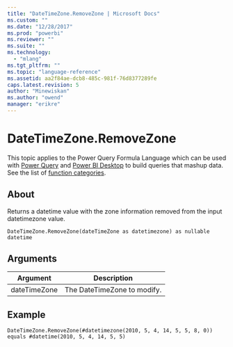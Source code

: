 ```yaml
---
title: "DateTimeZone.RemoveZone | Microsoft Docs"
ms.custom: ""
ms.date: "12/28/2017"
ms.prod: "powerbi"
ms.reviewer: ""
ms.suite: ""
ms.technology: 
  - "mlang"
ms.tgt_pltfrm: ""
ms.topic: "language-reference"
ms.assetid: aa2f84ae-dcb8-485c-981f-76d8377289fe
caps.latest.revision: 5
author: "Minewiskan"
ms.author: "owend"
manager: "erikre"
---
```

# DateTimeZone.RemoveZone
This topic applies to the Power Query Formula Language which can be used with [Power Query](https://support.office.com/article/Introduction-to-Microsoft-Power-Query-for-Excel-6E92E2F4-2079-4E1F-BAD5-89F6269CD605) and [Power BI Desktop](http://go.microsoft.com/fwlink/p/?LinkId=618607) to build queries that mashup data. See the list of [function categories](https://msdn.microsoft.com/en-us/library/mt211003.aspx).  
  
## About  
Returns a datetime value with the zone information removed from the input datetimezone value.  
  
```  
DateTimeZone.RemoveZone(dateTimeZone as datetimezone) as nullable datetime  
```  
  
## Arguments  
  
|Argument|Description|  
|------------|---------------|  
|dateTimeZone|The DateTimeZone to modify.|  
  
## Example  
  
```  
DateTimeZone.RemoveZone(#datetimezone(2010, 5, 4, 14, 5, 5, 8, 0)) equals #datetime(2010, 5, 4, 14, 5, 5)  
```  
